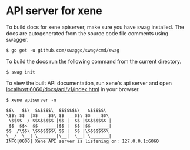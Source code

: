 # API server for xene

To build docs for xene apiserver, make sure you have swag installed. The docs are autogenerated
from the source code file comments using swagger.

```
$ go get -u github.com/swaggo/swag/cmd/swag
```

To build the docs run the following command from the current directory.

```
$ swag init
```

To view the built API documentation, run xene's api server and open [localhost:6060/docs/api/v1/index.html](localhost:6060/docs/api/v1/index.html)
in your browser.

```
$ xene apiserver -n

$$\   $$\  $$$$$$\  $$$$$$$\   $$$$$$\
\$$\ $$  |$$  __$$\ $$  __$$\ $$  __$$\
 \$$$$  / $$$$$$$$ |$$ |  $$ |$$$$$$$$ |
 $$  $$<  $$   ____|$$ |  $$ |$$   ____|
$$  /\$$\ \$$$$$$$\ $$ |  $$ |\$$$$$$$\
\__/  \__| \_______|\__|  \__| \_______|
INFO[0000] Xene API server is listening on: 127.0.0.1:6060
```
